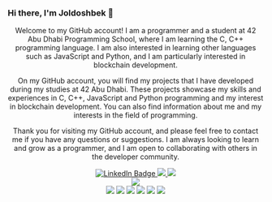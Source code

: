 
 
  ### Hi there, I'm Joldoshbek 👋

<div align="center">

  <p>
 Welcome to my GitHub account! I am a programmer and a student at 42 Abu Dhabi Programming School, where I am learning the C, C++ programming language. I am also interested in learning other languages such as JavaScript and Python, and I am particularly interested in blockchain development.

On my GitHub account, you will find my projects that I have developed during my studies at 42 Abu Dhabi. These projects showcase my skills and experiences in C, C++, JavaScript and Python programming and my interest in blockchain development. You can also find information about me and my interests in the field of programming.

Thank you for visiting my GitHub account, and please feel free to contact me if you have any questions or suggestions. I am always looking to learn and grow as a programmer, and I am open to collaborating with others in the developer community.
 </p>
</div>

<div align="center">

  <a href="https://www.linkedin.com/in/dzholdoshbek-karataev/">
    <img src="https://img.shields.io/badge/LinkedIn-blue?style=for-the-badge&logo=linkedin&logoColor=white" alt="LinkedIn Badge"/>
   </a>
 <a href="https://leetcode.com/Dzholdoshbek/">
    <img src="https://img.shields.io/badge/dynamic/json?style=for-the-badge&labelColor=black&color=%23ffa116&label=leetcode&query=solvedOverTotal&url=https%3A%2F%2Fleetcode-badge.vercel.app%2Fapi%2Fusers%2FDzholdoshbek&logo=leetcode&logoColor=yellow"/>
  </a>
 <a href="https://t.me/jtobo"> 
   <img src="https://img.shields.io/badge/Telegram-2CA5E0?style=for-the-badge&logo=telegram&logoColor=white"/>
  </a>
</div>
<a>
  
</a>
<div align="center">
 <a>
 <img src="https://github-profile-trophy.vercel.app/?username=jktobo&margin-w=15"/>
 </a>
</div>
<a>
  
</a>
<div align="center">
 <a>
 <img src="https://img.shields.io/badge/swift-F54A2A?style=for-the-badge&logo=swift&logoColor=white)"/>
 <img src="https://img.shields.io/badge/c-%2300599C.svg?style=for-the-badge&logo=c&logoColor=white)"/>
 <img src="https://img.shields.io/badge/c++-%2300599C.svg?style=for-the-badge&logo=c%2B%2B&logoColor=white)"/>
 <img src="https://img.shields.io/badge/javascript-%23323330.svg?style=for-the-badge&logo=javascript&logoColor=%23F7DF1E)"/>
 <img src="https://img.shields.io/badge/python-3670A0?style=for-the-badge&logo=python&logoColor=ffdd54)"/>
 <img src="https://img.shields.io/badge/git-%23F05033.svg?style=for-the-badge&logo=git&logoColor=white)"/>
 </a>
</div>


<!--
**jktobo/jktobo** is a ✨ _special_ ✨ repository because its `README.md` (this file) appears on your GitHub profile.

Here are some ideas to get you started:

- 🔭 I’m currently working on ...
- 🌱 I’m currently learning ...
- 👯 I’m looking to collaborate on ...
- 🤔 I’m looking for help with ...
- 💬 Ask me about ...
- 📫 How to reach me: ...
- 😄 Pronouns: ...
- ⚡ Fun fact: ...
-->
